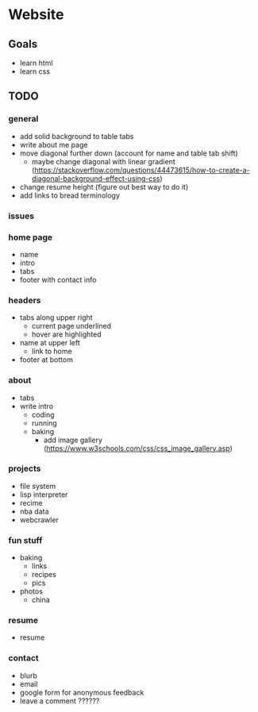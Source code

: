 # Website
## Goals
- learn html
- learn css

## TODO
### general
- add solid background to table tabs 
- write about me page 
- move diagonal further down (account for name and table tab shift)
    - maybe change diagonal with linear gradient (https://stackoverflow.com/questions/44473615/how-to-create-a-diagonal-background-effect-using-css)
- change resume height (figure out best way to do it)
- add links to bread terminology

### issues


### home page
- name
- intro
- tabs
- footer with contact info 


### headers 
- tabs along upper right
    - current page underlined
    - hover are highlighted 
- name at upper left 
    - link to home 
- footer at bottom


### about
- tabs
- write intro 
    - coding
    - running
    - baking 
        - add image gallery (https://www.w3schools.com/css/css_image_gallery.asp)


### projects
- file system
- lisp interpreter
- recime
- nba data 
- webcrawler


### fun stuff
- baking
    - links
    - recipes
    - pics
- photos
    - china


### resume
- resume


### contact
- blurb 
- email
- google form for anonymous feedback 
- leave a comment ??????

